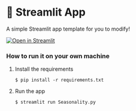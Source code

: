# 🎈 Streamlit App

A simple Streamlit app template for you to modify!

[![Open in Streamlit](https://static.streamlit.io/badges/streamlit_badge_black_white.svg)](https://seasonalityrc.streamlit.app/)

### How to run it on your own machine

1. Install the requirements

   ```
   $ pip install -r requirements.txt
   ```

2. Run the app

   ```
   $ streamlit run Seasonality.py
   ```

